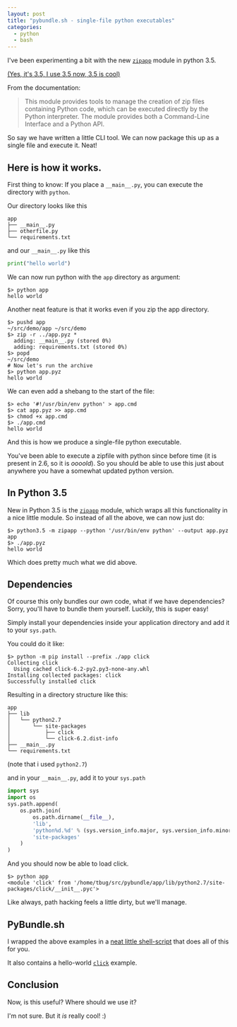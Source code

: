```yaml
---
layout: post
title: "pybundle.sh - single-file python executables"
categories:
  - python
  - bash
---
```


I've been experimenting a bit with the new [`zipapp`][zipapp] module
in python 3.5.

[(Yes, it's 3.5, I use 3.5 now, 3.5 is cool)][fez]

From the documentation:

> This module provides tools to manage the creation of zip files containing Python code, which can be executed directly by the Python interpreter. The module provides both a Command-Line Interface and a Python API.

So say we have written a little CLI tool. We can now package this up as a single
file and execute it. Neat!

## Here is how it works.

First thing to know: If you place a `__main__.py`, you can execute the directory with `python`.

Our directory looks like this

```
app
├── __main__.py
├── otherfile.py
└── requirements.txt
```

and our `__main__.py` like this

```py
print("hello world")
```

We can now run python with the `app` directory as argument:

```
$> python app
hello world
```

Another neat feature is that it works even if you zip the app directory.

```shell
$> pushd app
~/src/demo/app ~/src/demo
$> zip -r ../app.pyz *
  adding: __main__.py (stored 0%)
  adding: requirements.txt (stored 0%)
$> popd
~/src/demo
# Now let's run the archive
$> python app.pyz
hello world
```

We can even add a shebang to the start of the file:

```shell
$> echo '#!/usr/bin/env python' > app.cmd
$> cat app.pyz >> app.cmd 
$> chmod +x app.cmd
$> ./app.cmd
hello world
```

And this is how we produce a single-file python executable.

You've been able to execute a zipfile with python since before time
(it is present in 2.6, so it is _oooold_).
So you should be able to use this just about anywhere you have a somewhat
updated python version.

## In Python 3.5

New in Python 3.5 is the [`zipapp`][zipapp] module, which wraps all
this functionality in a nice little module.
So instead of all the above, we can now just do:

```shell
$> python3.5 -m zipapp --python '/usr/bin/env python' --output app.pyz app
$> ./app.pyz
hello world
```

Which does pretty much what we did above.


## Dependencies

Of course this only bundles our _own_ code, what if we have dependencies?
Sorry, you'll have to bundle them yourself.
Luckily, this is super easy!

Simply install your dependencies inside your application directory and
add it to your `sys.path`.

You could do it like:

```shell
$> python -m pip install --prefix ./app click
Collecting click
  Using cached click-6.2-py2.py3-none-any.whl
Installing collected packages: click
Successfully installed click
```

Resulting in a directory structure like this:

```
app
├── lib
│   └── python2.7
│       └── site-packages
│           ├── click
│           └── click-6.2.dist-info
├── __main__.py
└── requirements.txt
```

(note that i used `python2.7`)


and in your `__main__.py`, add it to your `sys.path`

```py
import sys
import os
sys.path.append(
    os.path.join(
        os.path.dirname(__file__),
        'lib',
        'python%d.%d' % (sys.version_info.major, sys.version_info.minor),
        'site-packages'
    )
)
```

And you should now be able to load click.

```shell
$> python app
<module 'click' from '/home/tbug/src/pybundle/app/lib/python2.7/site-packages/click/__init__.pyc'>
```

Like always, path hacking feels a little dirty, but we'll manage.

## PyBundle.sh

I wrapped the above examples in a [neat little shell-script][pybundle.sh] that does all of
this for you.

It also contains a hello-world [`click`][click] example.

## Conclusion

Now, is this useful? Where should we use it?

I'm not sure. But it _is_ really cool! :)



[click]: http://click.pocoo.org/
[zipapp]: https://docs.python.org/3/library/zipapp.html
[fez]: https://www.youtube.com/v/obnblNruPiU&start=4&end=11
[pybundle.sh]: https://github.com/tbug/pybundle.sh